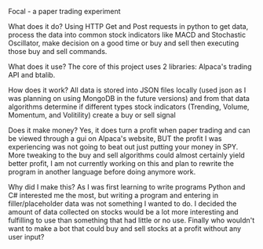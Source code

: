 Focal - a paper trading experiment

What does it do?
Using HTTP Get and Post requests in python to get data, process the data into common stock indicators like MACD and Stochastic Oscillator, make decision on a good time or buy and sell then executing those buy and sell commands.

What does it use?
The core of this project uses 2 libraries: Alpaca's trading API and btalib.

How does it work?
All data is stored into JSON files locally (used json as I was planning on using MongoDB in the future versions) and from that data algorithms determine if different types stock indicators (Trending, Volume, Momentum, and Volitility) create a buy or sell signal

Does it make money?
Yes, it does turn a profit when paper trading and can be viewed through a gui on Alpaca's website, BUT the profit I was experiencing was not going to beat out just putting your money in SPY. More tweaking to the buy and sell algorithms could almost certainly yield better profit, I am not currently working on this and plan to rewrite the program in another language before doing anymore work.

Why did I make this?
As I was first learning to write programs Python and C# interested me the most, but writing a program and entering in filler/placeholder data was not something I wanted to do. I decided the amount of data collected on stocks would be a lot more interesting and fulfilling to use than something that had little or no use. Finally who wouldn't want to make a bot that could buy and sell stocks at a profit without any user input? 
